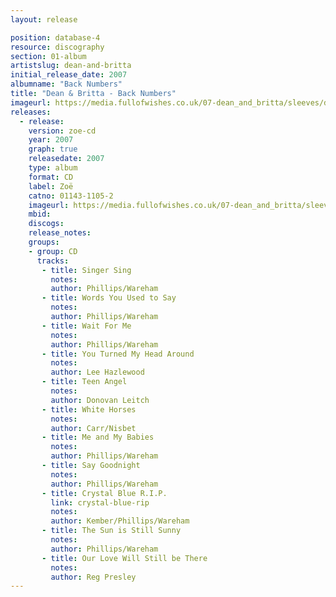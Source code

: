 ```yaml
---
layout: release

position: database-4
resource: discography
section: 01-album
artistslug: dean-and-britta
initial_release_date: 2007
albumname: "Back Numbers"
title: "Dean & Britta - Back Numbers"
imageurl: https://media.fullofwishes.co.uk/07-dean_and_britta/sleeves/dab_backnumbers.jpg
releases:
  - release:
    version: zoe-cd
    year: 2007
    graph: true
    releasedate: 2007
    type: album
    format: CD
    label: Zoë
    catno: 01143-1105-2
    imageurl: https://media.fullofwishes.co.uk/07-dean_and_britta/sleeves/dab_backnumbers.jpg
    mbid:
    discogs:
    release_notes:
    groups:
    - group: CD
      tracks:
       - title: Singer Sing
         notes:
         author: Phillips/Wareham
       - title: Words You Used to Say
         notes:
         author: Phillips/Wareham
       - title: Wait For Me
         notes:
         author: Phillips/Wareham
       - title: You Turned My Head Around
         notes:
         author: Lee Hazlewood
       - title: Teen Angel
         notes:
         author: Donovan Leitch
       - title: White Horses
         notes:
         author: Carr/Nisbet
       - title: Me and My Babies
         notes:
         author: Phillips/Wareham
       - title: Say Goodnight
         notes:
         author: Phillips/Wareham
       - title: Crystal Blue R.I.P.
         link: crystal-blue-rip
         notes:
         author: Kember/Phillips/Wareham
       - title: The Sun is Still Sunny
         notes:
         author: Phillips/Wareham
       - title: Our Love Will Still be There
         notes:
         author: Reg Presley
---
```

